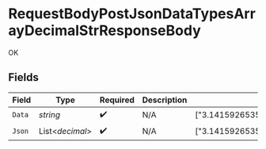 # RequestBodyPostJsonDataTypesArrayDecimalStrResponseBody

OK


## Fields

| Field                                | Type                                 | Required                             | Description                          | Example                              |
| ------------------------------------ | ------------------------------------ | ------------------------------------ | ------------------------------------ | ------------------------------------ |
| `Data`                               | *string*                             | :heavy_check_mark:                   | N/A                                  | ["3.141592653589793438462643383279"] |
| `Json`                               | List<*decimal*>                      | :heavy_check_mark:                   | N/A                                  | ["3.141592653589793438462643383279"] |